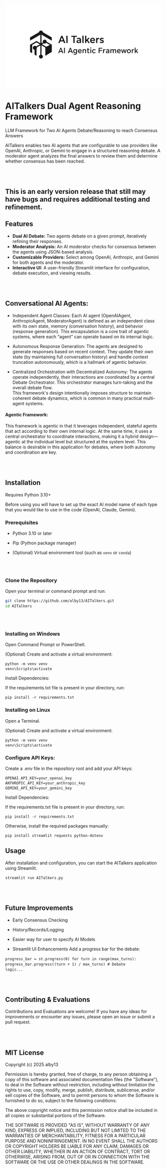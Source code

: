 <center><img src="https://github.com/alby13/AITalkers/blob/main/ai-talkers-logo.jpg"></center>


# AITalkers Dual Agent Reasoning Framework
LLM Framework for Two AI Agents Debate/Reasoning to reach Consensus Answers

AITalkers enables two AI agents that are configurable to use providers like OpenAI, Anthropic, or Gemini to engage in a structured reasoning debate. A moderator agent analyzes the final answers to review them and determine whether consensus has been reached.


<br><br>
## This is an early version release that still may have bugs and requires additional testing and refinement.

## Features

- **Dual AI Debate:** Two agents debate on a given prompt, iteratively refining their responses.
- **Moderator Analysis:** An AI moderator checks for consensus between the agents using JSON-based analysis.
- **Customizable Providers:** Select among OpenAI, Anthropic, and Gemini for both agents and the moderator.
- **Interactive UI:** A user-friendly Streamlit interface for configuration, debate execution, and viewing results.


<br><br>
## Conversational AI Agents:

- Independent Agent Classes:
Each AI agent (OpenAIAgent, AnthropicAgent, ModeratorAgent) is defined as an independent class with its own state, memory (conversation history), and behavior (response generation). This encapsulation is a core trait of agentic systems, where each “agent” can operate based on its internal logic.

- Autonomous Response Generation:
The agents are designed to generate responses based on recent context. They update their own state (by maintaining full conversation history) and handle context truncation autonomously, which is a hallmark of agentic behavior.

- Centralized Orchestration with Decentralized Autonomy:
The agents operate independently, their interactions are coordinated by a central Debate Orchestrator. This orchestrator manages turn-taking and the overall debate flow. <br>This framework's design intentionally imposes structure to maintain coherent debate dynamics, which is common in many practical multi-agent systems.

#### Agentic Framework:
This framework is agentic in that it leverages independent, stateful agents that act according to their own internal logic. At the same time, it uses a central orchestrator to coordinate interactions, making it a hybrid design—agentic at the individual level but structured at the system level. This balance is desirable in this application for debates, where both autonomy and coordination are key.


<br><br>
## Installation
Requires Python 3.10+

Before using you will have to set up the exact AI model name of each type that you would like to use in the code (OpenAI, Claude, Gemini).


### Prerequisites

- Python 3.10 or later
- Pip (Python package manager)
  
- (Optional) Virtual environment tool (such as `venv` or `conda`)

<br><br>
### Clone the Repository

Open your terminal or command prompt and run:

```bash
git clone https://github.com/alby13/AITalkers.git
cd AITalkers
```

<br><br>
### Installing on Windows

Open Command Prompt or PowerShell.

(Optional) Create and activate a virtual environment:

```
python -m venv venv
venv\Scripts\activate
```

Install Dependencies:

If the requirements.txt file is present in your directory, run:

```
pip install -r requirements.txt
```


### Installing on Linux

Open a Terminal.

(Optional) Create and activate a virtual environment:

```
python -m venv venv
venv\Scripts\activate
```

### Configure API Keys:
Create a .env file in the repository root and add your API keys:

```
OPENAI_API_KEY=your_openai_key
ANTHROPIC_API_KEY=your_anthropic_key
GEMINI_API_KEY=your_gemini_key
```

Install Dependencies:

If the requirements.txt file is present in your directory, run:
```
pip install -r requirements.txt
```

Otherwise, install the required packages manually:

```
pip install streamlit requests python-dotenv
```

## Usage
After installation and configuration, you can start the AITalkers application using Streamlit.

```
streamlit run AITalkers.py
```

<br><br>
## Future Improvements

- Early Consensus Checking
- History/Records/Logging
- Easier way for user to specify AI Models

- Streamlit UI Enhancements
Add a progress bar for the debate:

<code>progress_bar = st.progress(0)
for turn in range(max_turns):
    progress_bar.progress((turn + 1) / max_turns)
    # Debate logic...</code>
    
<br><br>
## Contributing & Evaluations
Contributions and Evaluations are welcome! If you have any ideas for improvements or encounter any issues, please open an issue or submit a pull request.

<br><br>
## MIT License

Copyright (c) 2025 alby13

Permission is hereby granted, free of charge, to any person obtaining a copy
of this software and associated documentation files (the "Software"), to deal
in the Software without restriction, including without limitation the rights
to use, copy, modify, merge, publish, distribute, sublicense, and/or sell
copies of the Software, and to permit persons to whom the Software is
furnished to do so, subject to the following conditions:

The above copyright notice and this permission notice shall be included in all
copies or substantial portions of the Software.

THE SOFTWARE IS PROVIDED "AS IS", WITHOUT WARRANTY OF ANY KIND, EXPRESS OR
IMPLIED, INCLUDING BUT NOT LIMITED TO THE WARRANTIES OF MERCHANTABILITY,
FITNESS FOR A PARTICULAR PURPOSE AND NONINFRINGEMENT. IN NO EVENT SHALL THE
AUTHORS OR COPYRIGHT HOLDERS BE LIABLE FOR ANY CLAIM, DAMAGES OR OTHER
LIABILITY, WHETHER IN AN ACTION OF CONTRACT, TORT OR OTHERWISE, ARISING FROM,
OUT OF OR IN CONNECTION WITH THE SOFTWARE OR THE USE OR OTHER DEALINGS IN THE
SOFTWARE.
